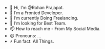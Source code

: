 - 👋 Hi, I’m @Rohan Prajapat.
- 👀 I’m a Fronted Developer.
- 🌱 I’m currently Doing Freelancing.
- 💞️ I’m looking for Best Team.
- 📫 How to reach me - From My Social Media.
- 😄 Pronouns: ...
- ⚡ Fun fact: All Things.

<!---
Rohan-6377/Rohan-6377 is a ✨ special ✨ repository because its `README.md` (this file) appears on your GitHub profile.
You can click the Preview link to take a look at your changes.
--->
